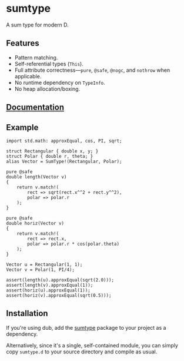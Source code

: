 sumtype
=======

A sum type for modern D.

Features
--------

- Pattern matching.
- Self-referential types (`This`).
- Full attribute correctness—`pure`, `@safe`, `@nogc`, and `nothrow` when
  applicable.
- No runtime dependency on `TypeInfo`.
- No heap allocation/boxing.

[Documentation][docs]
---------------------

[docs]: https://pbackus.github.io/sumtype/sumtype.html

Example
-------

    import std.math: approxEqual, cos, PI, sqrt;

    struct Rectangular { double x, y; }
    struct Polar { double r, theta; }
    alias Vector = SumType!(Rectangular, Polar);

    pure @safe
    double length(Vector v)
    {
        return v.match!(
            rect => sqrt(rect.x^^2 + rect.y^^2),
            polar => polar.r
        );
    }

    pure @safe
    double horiz(Vector v)
    {
        return v.match!(
            rect => rect.x,
            polar => polar.r * cos(polar.theta)
        );
    }

    Vector u = Rectangular(1, 1);
    Vector v = Polar(1, PI/4);

    assert(length(u).approxEqual(sqrt(2.0)));
    assert(length(v).approxEqual(1));
    assert(horiz(u).approxEqual(1));
    assert(horiz(v).approxEqual(sqrt(0.5)));


Installation
------------

If you're using dub, add the [sumtype](https://code.dlang.org/packages/sumtype)
package to your project as a dependency.

Alternatively, since it's a single, self-contained module, you can simply copy
`sumtype.d` to your source directory and compile as usual.
